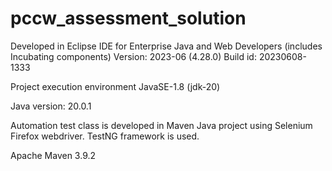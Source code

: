 # pccw_assessment_solution

Developed in Eclipse IDE for Enterprise Java and Web Developers (includes Incubating components) Version: 2023-06 (4.28.0) Build id: 20230608-1333

Project execution environment JavaSE-1.8 (jdk-20) 

Java version: 20.0.1

Automation test class is developed in Maven Java project using Selenium Firefox webdriver. TestNG framework is used.

Apache Maven 3.9.2
